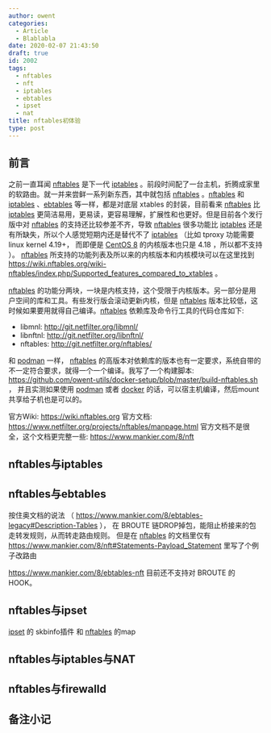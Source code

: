 ```yaml
---
author: owent
categories:
  - Article
  - Blablabla
date: 2020-02-07 21:43:50
draft: true
id: 2002
tags: 
  - nftables
  - nft
  - iptables
  - ebtables
  - ipset
  - nat
title: nftables初体验
type: post
---
```


前言
----------------------------------------------

之前一直耳闻 [nftables][2] 是下一代 [iptables][3] 。前段时间配了一台主机，折腾成家里的软路由。就一并来尝鲜一系列新东西，其中就包括 [nftables][2] 。[nftables][2] 和 [iptables][3] 、[ebtables][7] 等一样，都是对底层 xtables 的封装，目前看来 [nftables][2] 比 [iptables][3] 更简洁易用，更易读，更容易理解，扩展性和也更好。但是目前各个发行版中对 [nftables][2] 的支持还比较参差不齐，导致 [nftables][2] 很多功能比 [iptables][3] 还是有所缺失，所以个人感觉短期内还是替代不了 [iptables][3] （比如 tproxy 功能需要 linux kernel 4.19+， 而即便是 [CentOS 8][6] 的内核版本也只是 4.18 ，所以都不支持 ）。 [nftables][2] 所支持的功能列表及所以来的内核版本和内核模块可以在这里找到 https://wiki.nftables.org/wiki-nftables/index.php/Supported_features_compared_to_xtables 。

[nftables][2] 的功能分两块，一块是内核支持，这个受限于内核版本。另一部分是用户空间的库和工具。有些发行版会滚动更新内核，但是 [nftables][2] 版本比较低，这时候如果要用就得自己编译。[nftables][2] 依赖库及命令行工具的代码仓库如下:

+ libmnl: http://git.netfilter.org/libmnl/
+ libnftnl: http://git.netfilter.org/libnftnl/
+ nftables: http://git.netfilter.org/nftables/

和 [podman][4] 一样， [nftables][2] 的高版本对依赖库的版本也有一定要求，系统自带的不一定符合要求，就得一个一个编译。我写了一个构建脚本: https://github.com/owent-utils/docker-setup/blob/master/build-nftables.sh ， 并且实测如果使用 [podman][4] 或者 [docker][5] 的话，可以宿主机编译，然后mount共享给子机也是可以的。

官方Wiki: https://wiki.nftables.org
官方文档: https://www.netfilter.org/projects/nftables/manpage.html
官方文档不是很全，这个文档更完整一些: https://www.mankier.com/8/nft

nftables与iptables
----------------------------------------------

nftables与ebtables
----------------------------------------------

按住奥文档的说法 （ https://www.mankier.com/8/ebtables-legacy#Description-Tables ）， 在 BROUTE 链DROP掉包，能阻止桥接来的包走转发规则，从而转走路由规则。 但是在 [nftables][2] 的文档里仅有 https://www.mankier.com/8/nft#Statements-Payload_Statement 里写了个例子改路由

https://www.mankier.com/8/ebtables-nft 目前还不支持对 BROUTE 的HOOK。

nftables与ipset
----------------------------------------------

[ipset][8] 的 skbinfo插件 和 [nftables][2] 的map

nftables与iptables与NAT
----------------------------------------------

nftables与firewalld
----------------------------------------------

备注小记
----------------------------------------------


[1]: https://github.com/owent-utils/docker-setup
[2]: https://nftables.org/projects/nftables/index.html
[3]: https://nftables.org/projects/iptables/index.html
[4]: https://podman.io/
[5]: https://www.docker.com/
[6]: https://www.centos.org/
[7]: http://ebtables.netfilter.org/
[8]: https://nftables.org/projects/ipset/index.html
